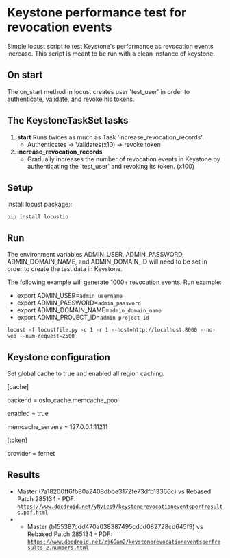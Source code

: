 Keystone performance test for revocation events
===============================================

Simple locust script to test Keystone's performance as revocation events increase. This script is meant to be run with a clean instance of keystone.

On start
--------

The on_start method in locust creates user 'test_user' in order to authenticate, validate, and revoke his tokens.

The KeystoneTaskSet tasks
-------------------------

1. **start** Runs twices as much as Task 'increase_revocation_records'.
   - Authenticates  -> Validates(x10) -> revoke token
2. **increase_revocation_records**
   - Gradually increases the number of revocation events in Keystone by authenticating the 'test_user' and revoking its token. (x100)

Setup
-----

Install locust package::

    pip install locustio
    
Run
---

The environment variables ADMIN_USER, ADMIN_PASSWORD, ADMIN_DOMAIN_NAME, and ADMIN_DOMAIN_ID will need to be set in order to create the test data in Keystone.

The following example will generate 1000+ revocation events.
Run example:
- export ADMIN_USER=``admin_username``
- export ADMIN_PASSWORD=``admin_password``
- export ADMIN_DOMAIN_NAME=``admin_domain_name``
- export ADMIN_PROJECT_ID=``admin_project_id``

``locust -f locustfile.py -c 1 -r 1 --host=http://localhost:8000 --no-web --num-request=2500``

Keystone configuration
----------------------

Set global cache to true and enabled all region caching.

[cache]

backend = oslo_cache.memcache_pool

enabled = true

memcache_servers = 127.0.0.1:11211

[token]

provider = fernet


Results
-------
* Master (7a18200ff6fb80a2408dbbe3172fe73dfb13366c) vs  Rebased Patch 285134 - PDF: [`https://www.docdroid.net/yNvics9/keystonerevocationeventsperfresults.pdf.html`](https://www.docdroid.net/yNvics9/keystonerevocationeventsperfresults.pdf.html)
* * Master (b155387cdd470a038387495cdcd082728cd645f9) vs Rebased Patch 285134 - PDF: [`https://www.docdroid.net/zj6Gam2/keystonerevocationeventsperfresults-2.numbers.html`](https://www.docdroid.net/zj6Gam2/keystonerevocationeventsperfresults-2.numbers.html)
